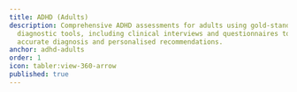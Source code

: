 ```yaml
---
title: ADHD (Adults)
description: Comprehensive ADHD assessments for adults using gold-standard
  diagnostic tools, including clinical interviews and questionnaires to provide
  accurate diagnosis and personalised recommendations.
anchor: adhd-adults
order: 1
icon: tabler:view-360-arrow
published: true
---
```

